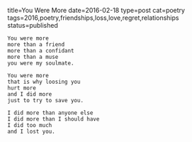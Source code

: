 title=You Were More
date=2016-02-18
type=post
cat=poetry
tags=2016,poetry,friendships,loss,love,regret,relationships
status=published
~~~~~~
You were more
more than a friend
more than a confidant
more than a muse
you were my soulmate.

You were more
that is why loosing you
hurt more
and I did more
just to try to save you.

I did more than anyone else
I did more than I should have
I did too much
and I lost you.
